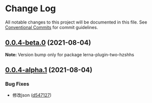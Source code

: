 # Change Log

All notable changes to this project will be documented in this file.
See [Conventional Commits](https://conventionalcommits.org) for commit guidelines.

## [0.0.4-beta.0](https://github.com/517725252/leran/compare/v0.0.4-alpha.1...v0.0.4-beta.0) (2021-08-04)

**Note:** Version bump only for package lerna-plugin-two-hzshhs





## [0.0.4-alpha.1](https://github.com/517725252/leran/compare/v0.0.4-alpha.0...v0.0.4-alpha.1) (2021-08-04)


### Bug Fixes

* 修改json ([d547127](https://github.com/517725252/leran/commit/d547127ee6580c9980fd2a697493a38d99380d0d))
